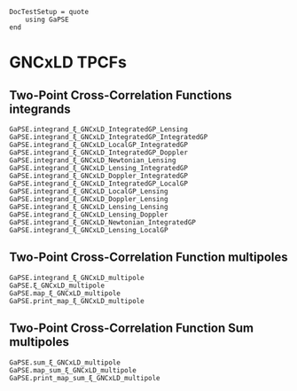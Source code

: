 ```@meta
DocTestSetup = quote
    using GaPSE
end
```

# GNCxLD TPCFs

## Two-Point Cross-Correlation Functions integrands

```@docs
GaPSE.integrand_ξ_GNCxLD_IntegratedGP_Lensing
GaPSE.integrand_ξ_GNCxLD_IntegratedGP_IntegratedGP
GaPSE.integrand_ξ_GNCxLD_LocalGP_IntegratedGP
GaPSE.integrand_ξ_GNCxLD_IntegratedGP_Doppler
GaPSE.integrand_ξ_GNCxLD_Newtonian_Lensing
GaPSE.integrand_ξ_GNCxLD_Lensing_IntegratedGP
GaPSE.integrand_ξ_GNCxLD_Doppler_IntegratedGP
GaPSE.integrand_ξ_GNCxLD_IntegratedGP_LocalGP
GaPSE.integrand_ξ_GNCxLD_LocalGP_Lensing
GaPSE.integrand_ξ_GNCxLD_Doppler_Lensing
GaPSE.integrand_ξ_GNCxLD_Lensing_Lensing
GaPSE.integrand_ξ_GNCxLD_Lensing_Doppler
GaPSE.integrand_ξ_GNCxLD_Newtonian_IntegratedGP
GaPSE.integrand_ξ_GNCxLD_Lensing_LocalGP
```


## Two-Point Cross-Correlation Function multipoles

```@docs
GaPSE.integrand_ξ_GNCxLD_multipole
GaPSE.ξ_GNCxLD_multipole
GaPSE.map_ξ_GNCxLD_multipole
GaPSE.print_map_ξ_GNCxLD_multipole
```

## Two-Point Cross-Correlation Function Sum multipoles

```@docs
GaPSE.sum_ξ_GNCxLD_multipole
GaPSE.map_sum_ξ_GNCxLD_multipole
GaPSE.print_map_sum_ξ_GNCxLD_multipole
```
